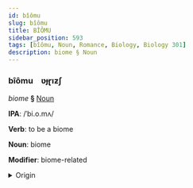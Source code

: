 ```yaml
---
id: bîômu
slug: bîômu
title: BÎÔMU
sidebar_position: 593
tags: [bîômu, Noun, Romance, Biology, Biology 301]
description: biome § Noun
---
```


### bîômu&emsp;<span kind="abugida">ʋɟɽıƶʃ</span>

*biome* **§** [Noun](../../tags/Noun)

**IPA**: /ˈbi.o.mʌ/

**Verb**: to be a biome

**Noun**: biome

**Modifier**: biome-related

<details>
    <summary>Origin</summary>
    Portuguese bioma /biˈo.mɐ/<br/>
    <em>Romance Language Family</em>
</details>
